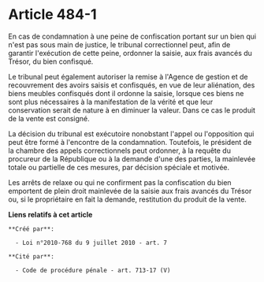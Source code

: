 # Article 484-1

En cas de condamnation à une peine de confiscation portant sur un bien qui n'est pas sous main de justice, le tribunal
correctionnel peut, afin de garantir l'exécution de cette peine, ordonner la saisie, aux frais avancés du Trésor, du bien
confisqué. 

Le tribunal peut également autoriser la remise à l'Agence de gestion et de recouvrement des avoirs saisis et confisqués, en
vue de leur aliénation, des biens meubles confisqués dont il ordonne la saisie, lorsque ces biens ne sont plus nécessaires à
la manifestation de la vérité et que leur conservation serait de nature à en diminuer la valeur. Dans ce cas le produit de la
vente est consigné. 

La décision du tribunal est exécutoire nonobstant l'appel ou l'opposition qui peut être formé à l'encontre de la
condamnation. Toutefois, le président de la chambre des appels correctionnels peut ordonner, à la requête du procureur de la
République ou à la demande d'une des parties, la mainlevée totale ou partielle de ces mesures, par décision spéciale et
motivée. 

Les arrêts de relaxe ou qui ne confirment pas la confiscation du bien emportent de plein droit mainlevée de la saisie aux
frais avancés du Trésor ou, si le propriétaire en fait la demande, restitution du produit de la vente.

**Liens relatifs à cet article**

	**Créé par**:

	  - Loi n°2010-768 du 9 juillet 2010 - art. 7

	**Cité par**:

	  - Code de procédure pénale - art. 713-17 (V)
